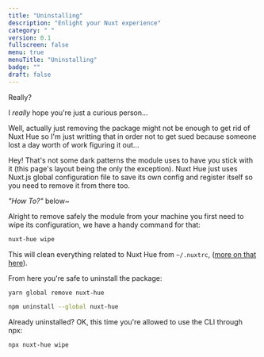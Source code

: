 ```yaml
---
title: "Uninstalling"
description: "Enlight your Nuxt experience"
category: " "
version: 0.1
fullscreen: false
menu: true
menuTitle: "Uninstalling"
badge: ""
draft: false
---
```


<!-- Disable category collapse -->
<style>
  aside nav ul li:nth-child(3) {
    pointer-events: none;
    cursor: default;
  }

  aside nav ul li:nth-child(3) ul {
    pointer-events: auto;
    cursor: auto;
  }
</style>


<div class="min-h-screen">

  Really?

</div>

<div class="min-h-screen">

  I _really_ hope you're just a curious person...

</div>

<div class="min-h-screen">

  Well, actually just removing the package might not be enough to get rid of Nuxt Hue so I'm just writting that in order not to get sued because someone lost a day worth of work figuring it out...

  Hey! That's not some dark patterns the module uses to have you stick with it (this page's layout being the only the exception). Nuxt Hue just uses Nuxt.js global configuration file to save its own config and register itself so you need to remove it from there too.
  
  _"How To?"_ below~

</div>

Alright to remove safely the module from your machine you first need to wipe its configuration, we have a handy command for that:

```bash
nuxt-hue wipe
```

This will clean everything related to Nuxt Hue from `~/.nuxtrc`, ([more on that here](/reference/configuration)).

From here you're safe to uninstall the package:

<d-code-group>
  <d-code-block label="Yarn" active>

```bash
yarn global remove nuxt-hue
```

  </d-code-block>
  <d-code-block label="npm">

```bash
npm uninstall --global nuxt-hue
```

  </d-code-block>
</d-code-group>

<d-alert type="warning">

Already uninstalled? OK, this time you're allowed to use the CLI through npx:

```bash
npx nuxt-hue wipe
```

</d-alert>




